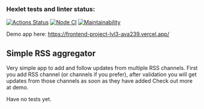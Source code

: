 ### Hexlet tests and linter status:
[![Actions Status](https://github.com/ava239/frontend-project-lvl3/workflows/hexlet-check/badge.svg)](https://github.com/ava239/frontend-project-lvl3/actions)
[![Node CI](https://github.com/ava239/frontend-project-lvl3/actions/workflows/nodejs.yml/badge.svg)](https://github.com/ava239/frontend-project-lvl3/actions/workflows/nodejs.yml)
[![Maintainability](https://api.codeclimate.com/v1/badges/f267fdf7d6eeb5408dc7/maintainability)](https://codeclimate.com/github/ava239/frontend-project-lvl3/maintainability)

Demo app here: https://frontend-project-lvl3-ava239.vercel.app/

## Simple RSS aggregator
Very simple app to add and follow updates from multiple RSS channels.
First you add RSS channel (or channels if you prefer), after validation you will get updates from those channels as soon as they have added
Check out more at demo.

Have no tests yet.
